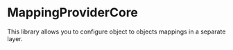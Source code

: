 # MappingProviderCore

This library allows you to configure object to objects mappings in a separate layer. 
